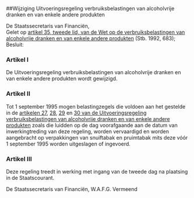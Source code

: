 <meta http-equiv='Content-Type' content='text/html; charset=utf-8' />

##Wijziging Uitvoeringsregeling verbruiksbelastingen van alcoholvrije dranken en van enkele andere produkten

De Staatssecretaris van Financiën,  
Gelet op [artikel 35, tweede lid, van de Wet op de verbruiksbelastingen van alcoholvrije dranken en van enkele andere produkten](../../../../../../../../wet/wet/op/de/verbruiksbelasting/van/alcoholvrije/dranken/BWBR0005802/README.md) (Stb. 1992, 683);
Besluit:    

### Artikel  I  

De Uitvoeringsregeling verbruiksbelastingen van alcoholvrije dranken en van enkele andere produkten wordt gewijzigd. 

### Artikel  II  

Tot 1 september 1995 mogen belastingzegels die voldoen aan het gestelde in de [artikelen 27](../../../../../../../../ministeriele-regeling/uitvoeringsregeling/verbruiksbelasting/van/alcoholvrije/dranken/BWBR0005812/README.md), [28](../../../../../../../../ministeriele-regeling/uitvoeringsregeling/verbruiksbelasting/van/alcoholvrije/dranken/BWBR0005812/README.md), [29](../../../../../../../../ministeriele-regeling/uitvoeringsregeling/verbruiksbelasting/van/alcoholvrije/dranken/BWBR0005812/README.md) en [30 van de Uitvoeringsregeling verbruiksbelastingen van alcoholvrije dranken en van enkele andere produkten](../../../../../../../../ministeriele-regeling/uitvoeringsregeling/verbruiksbelasting/van/alcoholvrije/dranken/BWBR0005812/README.md) zoals die luidden op de dag voorafgaande aan de datum van inwerkingtreding van deze regeling, worden vervaardigd en worden aangebracht op verpakkingen van snuiftabak en pruimtabak mits deze vóór 1 september 1995 worden uitgeslagen of ingevoerd. 

### Artikel  III  

Deze regeling treedt in werking met ingang van de tweede dag na plaatsing in de Staatscourant. 

De 
Staatssecretaris van Financiën, 
W.A.F.G. Vermeend      
